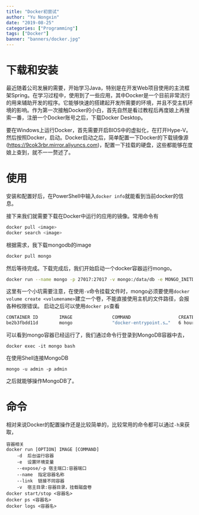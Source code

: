 ```yaml
---
title: "Docker初尝试"
author: "Yu Nongxin"
date: "2019-08-25"
categories: ["Programming"]
tags: ["Docker"]
banner: "banners/docker.jpg"
---
```


# 下载和安装

最近随着公司发展的需要，开始学习Java，特别是在开发Web项目使用的主流框架Spring。在学习过程中，使用到了一些应用，其中Docker是一个目前非常流行的用来辅助开发的程序。它能够快速的搭建起开发所需要的环境，并且不受主机环境的影响。作为第一次接触Docker的小白，首先自然是看过教程后再度娘上再搜索一番，注册一个Docker账号之后，下载Docker Desktop。

要在Windows上运行Docker，首先需要开启BIOS中的虚拟化，在打开Hype-V。然后按照Docker，启动。Docker启动之后，简单配置一下Docker的下载镜像源(https://9cok3rbr.mirror.aliyuncs.com)，配置一下挂载的硬盘，这些都能够在度娘上查到，就不一一赘述了。

# 使用

安装和配置好后，在PowerShell中输入```docker info```就能看到当前docker的信息。

接下来我们就需要下载在Docker中运行的应用的镜像。常用命令有
```bash
docker pull <image>
docker search <image>
```
根据需求，我下载mongodb的image
```bash
docker pull mongo
```
然后等待完成。下载完成后，我们开始启动一个docker容器运行mongo。
```bash
docker run --name mongo -p 27017:27017 -v mongo:/data/db -e MONGO_INITDB_ROOT_USERNAME=admin -e MONGO_INITDB_ROOT_PASSWORD=admin -d mongo
```
这里有一个小坑需要注意，在使用```-v```命令挂载文件时，mongo必须要使用```docker volume create <volumename>```建立一个卷，不能直接使用主机的文件路径，会报各种权限错误。
启动之后可以使用```docker ps```查看
```bash
CONTAINER ID        IMAGE               COMMAND                  CREATED             STATUS              PORTS                      NAMES
be2b3fbdd11d        mongo               "docker-entrypoint.s…"   6 hours ago         Up 6 hours          0.0.0.0:27017->27017/tcp   mongo
```
可以看到mongo容器已经运行了，我们通过命令行登录到MongoDB容器中去，
```
docker exec -it mongo bash
```
在使用Shell连接MongoDB
```shell
mongo -u admin -p admin
```
之后就能够操作MongoDB了。

# 命令
相对来说Docker的配置操作还是比较简单的，比较常用的命令都可以通过```-h```来获取，
```
容器相关
docker run [OPTION] IMAGE [COMMAND]
    -d  后台运行容器
    -e  设置环境变量
    --expose/-p 宿主端口:容器端口
    --name  指定容器名称
    --link  链接不同容器
    -v  宿主目录:容器目录，挂载磁盘卷
docker start/stop <容器名>
docker ps <容器名>
docker logs <容器名>
```
